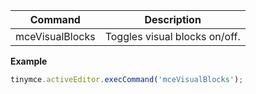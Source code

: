 
| Command         | Description                   |
| --------------- | ----------------------------- |
| mceVisualBlocks | Toggles visual blocks on/off. |

**Example**

```js
tinymce.activeEditor.execCommand('mceVisualBlocks');
```
